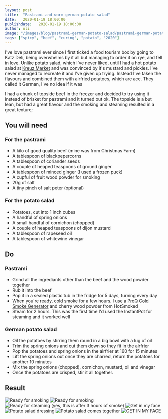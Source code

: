 ```yaml
---
layout: post
title:  "Pastrami and warm german potato salad"
date:   2020-01-19 18:00:00
publishdate:   2020-01-19 18:00:00
author: oli
image: "/images/blog/pastrami-german-potato-salad/pastrami-german-potato-salad-07.jpg"
tags: ["spicy", "beef", "curing", "potato", "2020"]
---
```


I've love pastrami ever since I first ticked a food tourism box by going to Katz Deli, being overwhelms by it all but managing to order it on rye, and fell in love.  Unlike potato salad, which I've never liked, until I had a hot potato salad at [Kreuz Market](https://kreuzmarket.com/) and was convinced by it's mustard and pickles.  I've never managed to recreate it and I've given up trying.  Instead I've taken the flavours and combined them with airfried potatoes, which are ace.  They called it German, I've no idea if it was

I had a chunk of topside  beef in the freezer and decided to try using it instead of brisket for pastrami and it turned out ok.  The topside is a but lean, but had a great flavour and the smoking and steaming resulted in a great texture;

## You will need

### For the pastrami

* A kilo of good quality beef (mine was from Christmas Farm)
* A tablespoon of blackpepercorns
* A tablespoon of coriander seeds
* A couple of heaped teaspoons of ground ginger
* A tablespoon of minced ginger (I used a frozen puck)
* A cupful of fruit wood powder for smoking
* 20g of salt
* A tiny pinch of salt peter (optional)

### For the potato salad

* Potatoes, cut into 1 inch cubes
* A handful of spring onions
* A small handful of cornichon (chopped)
* A couple of heaped teaspoons of dijon mustard
* A tablespoon of rapeseed oil
* A tablespoon of whitewine vinegar

## Do

### Pastrami

* Grind all the ingrediants other than the beef and the wood powder together
* Rub it into the beef
* Pop it in a sealed plastic tub in the fridge for 5 days, turning every day
* When you're ready, cold smoke for a few hours.  I use a [ProQ Cold Smoke Generator](https://www.amazon.co.uk/ProQ-Artisan-Cold-Smoke-Generator/dp/B00L7QNREC/ref=as_li_ss_tl?crid=1DCM1T8WB2ZDB&keywords=cold+smoke+generator&qid=1579464451&sprefix=cold+smoke+gen,aps,157&sr=8-3&linkCode=ll1&tag=wwwcoldclimat-21&linkId=d1f1b37fdc8b3315f40f6e35469c8dd8&language=en_GB) and cherry wood powder from HotSmoked
* Steam for 2 hours.  This was the first time I'd used the InstantPot for steaming and it worked well

### German potato salad

* Oil the potatoes by stirring them round in a big bowl with a lug of oil 
* Trim the spring onions and cut them down so they fit in the airfrier
* Pop the potatoes and spring onions in the airfrier at 160 for 15 minutes
* Lift the spring onions out once they are charred, return the potatoes for another 10 minutes
* Mix the spring onions (chopped), cornichon, mustard, oil and vinegar
* Once the potatoes are crisped, stir it all together.


## Result

![Ready for smoking](/images/blog/pastrami-german-potato-salad/pastrami-german-potato-salad-01.jpg)
![Ready for smoking](/images/blog/pastrami-german-potato-salad/pastrami-german-potato-salad-02.jpg)
![Ready for steaming (yes, this is after 3 hours of smoke)](/images/blog/pastrami-german-potato-salad/pastrami-german-potato-salad-03.jpg)
![Get in my face](/images/blog/pastrami-german-potato-salad/pastrami-german-potato-salad-04.jpg)
![Potato salad dressing](/images/blog/pastrami-german-potato-salad/pastrami-german-potato-salad-05.jpg)
![Potato salad comes together](/images/blog/pastrami-german-potato-salad/pastrami-german-potato-salad-06.jpg)
![GET IN MY FACE](/images/blog/pastrami-german-potato-salad/pastrami-german-potato-salad-07.jpg)
